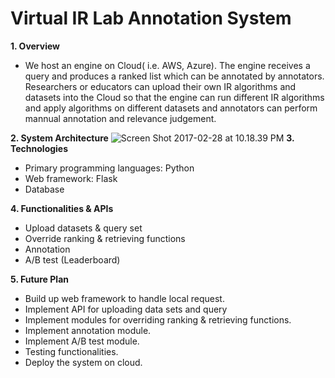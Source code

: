 # Virtual IR Lab Annotation System

**1. Overview**
- We host an engine on Cloud( i.e. AWS, Azure). The engine receives a query and produces a ranked list which can be annotated by annotators. Researchers or educators can upload their own IR algorithms and datasets into the Cloud so that the engine can run different IR algorithms and apply algorithms on different datasets and annotators can perform mannual annotation and relevance judgement.

**2. System Architecture**
![Screen Shot 2017-02-28 at 10.18.39 PM](http://i.imgur.com/zIczFb8.png)
**3. Technologies**
- Primary programming languages: Python
- Web framework: Flask
- Database

**4. Functionalities & APIs**
- Upload datasets & query set
- Override ranking & retrieving functions
- Annotation
- A/B test (Leaderboard)

**5. Future Plan**
- Build up web framework to handle local request.
- Implement API for uploading data sets and query
- Implement modules for overriding ranking & retrieving functions.
- Implement annotation module.
- Implement A/B test module.
- Testing functionalities.
- Deploy the system on cloud.
